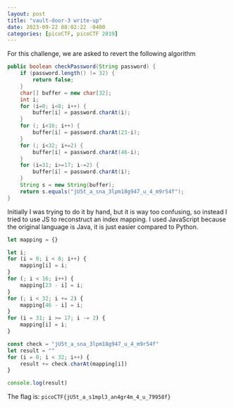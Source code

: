 ```yaml
---
layout: post
title: "vault-door-3 write-up"
date: 2023-09-22 08:02:22 -0400
categories: [picoCTF, picoCTF 2019]
---
```


For this challenge, we are asked to revert the following algorithm

```java
public boolean checkPassword(String password) {
    if (password.length() != 32) {
        return false;
    }
    char[] buffer = new char[32];
    int i;
    for (i=0; i<8; i++) {
        buffer[i] = password.charAt(i);
    }
    for (; i<16; i++) {
        buffer[i] = password.charAt(23-i);
    }
    for (; i<32; i+=2) {
        buffer[i] = password.charAt(46-i);
    }
    for (i=31; i>=17; i-=2) {
        buffer[i] = password.charAt(i);
    }
    String s = new String(buffer);
    return s.equals("jU5t_a_sna_3lpm18g947_u_4_m9r54f");
}
```

Initially I was trying to do it by hand, but it is way too confusing, so instead
I tried to use JS to reconstruct an index mapping. I used JavaScript because the
original language is Java, it is just easier compared to Python.

```js
let mapping = {}

let i;
for (i = 0; i < 8; i++) {
    mapping[i] = i;
}
for (; i < 16; i++) {
    mapping[23 - i] = i;
}
for (; i < 32; i += 2) {
    mapping[46 - i] = i;
}
for (i = 31; i >= 17; i -= 2) {
    mapping[i] = i;
}

const check = "jU5t_a_sna_3lpm18g947_u_4_m9r54f"
let result = ""
for (i = 0; i < 32; i++) {
    result += check.charAt(mapping[i])
}

console.log(result)
```

The flag is: `picoCTF{jU5t_a_s1mpl3_an4gr4m_4_u_79958f}`